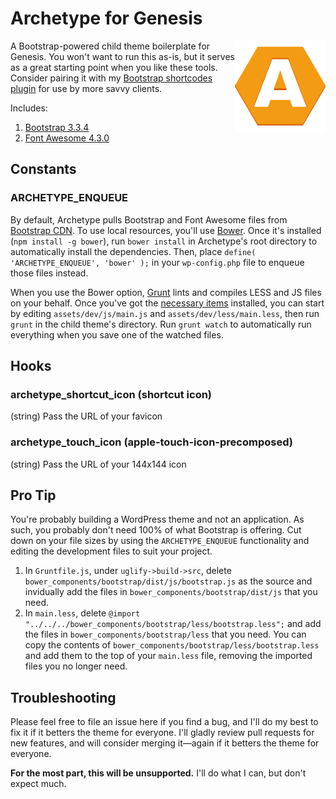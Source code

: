 # Archetype for Genesis #

<img align="right" src="./assets/dist/img/touch-icon.png" title="Archetype WordPress Theme" alt="Archetype WordPress Theme" /> A Bootstrap-powered child theme boilerplate for Genesis. You won't want to run this as-is, but it serves as a great starting point when you like these tools. Consider pairing it with my [Bootstrap shortcodes plugin](https://github.com/logoscreative/bs-wp-shortcodes) for use by more savvy clients.

Includes:

1. [Bootstrap 3.3.4](http://getbootstrap.com/)
1. [Font Awesome 4.3.0](http://fortawesome.github.io/Font-Awesome/)

## Constants ##

### ARCHETYPE_ENQUEUE ###

By default, Archetype pulls Bootstrap and Font Awesome files from [Bootstrap CDN](http://www.bootstrapcdn.com/). To use local resources, you'll use [Bower](http://bower.io/). Once it's installed (`npm install -g bower`), run `bower install` in Archetype's root directory to automatically install the dependencies. Then, place `define( 'ARCHETYPE_ENQUEUE', 'bower' );` in your `wp-config.php` file to enqueue those files instead.

When you use the Bower option, [Grunt](http://gruntjs.com/) lints and compiles LESS and JS files on your behalf. Once you've got the [necessary items](http://gruntjs.com/getting-started) installed, you can start by editing `assets/dev/js/main.js` and `assets/dev/less/main.less`, then run `grunt` in the child theme's directory. Run `grunt watch` to automatically run everything when you save one of the watched files.

## Hooks ##

### archetype_shortcut_icon (shortcut icon) ###

(string) Pass the URL of your favicon

### archetype_touch_icon (apple-touch-icon-precomposed) ###

(string) Pass the URL of your 144x144 icon

## Pro Tip ##

You're probably building a WordPress theme and not an application. As such, you probably don't need 100% of what Bootstrap is offering. Cut down on your file sizes by using the `ARCHETYPE_ENQUEUE` functionality and editing the development files to suit your project.

1. In `Gruntfile.js`, under `uglify->build->src`, delete `bower_components/bootstrap/dist/js/bootstrap.js` as the source and invidually add the files in `bower_components/bootstrap/dist/js` that you need.
1. In `main.less`, delete `@import "../../../bower_components/bootstrap/less/bootstrap.less";` and add the files in `bower_components/bootstrap/less` that you need. You can copy the contents of `bower_components/bootstrap/less/bootstrap.less` and add them to the top of your `main.less` file, removing the imported files you no longer need.

## Troubleshooting ##

Please feel free to file an issue here if you find a bug, and I'll do my best to fix it if it betters the theme for everyone. I'll gladly review pull requests for new features, and will consider merging it—again if it betters the theme for everyone.

**For the most part, this will be unsupported.** I'll do what I can, but don't expect much.
